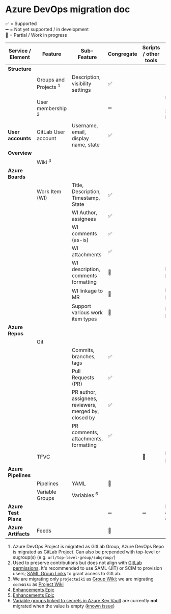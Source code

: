 # Azure DevOps migration doc

:white_check_mark: = Supported  
:heavy_minus_sign: = Not yet supported / in development  
:construction: = Partial / Work in progress

| Service / Element    | Feature                          | Sub-Feature                                           | Congregate         | Scripts / other tools | Comment                                   |
| -------------------- | -------------------------------- | ----------------------------------------------------- | ------------------ | --------------------- | ----------------------------------------- |
| **Structure**        |                                  |                                                       |                    |                       |                                           |
|                      | Groups and Projects <sup>1</sup> | Description, visibility settings                      | :white_check_mark: |                       |                                           |
|                      | User membership <sup>2</sup>     |                                                       | :heavy_minus_sign: |                       | Use SAML (JIT) or SCIM; SAML Group Links; |
| **User accounts**    | GitLab User account              | Username, email, display name, state                  | :white_check_mark: |                       |                                           |
| **Overview**         |                                  |                                                       |                    |                       |                                           |
|                      | Wiki <sup>3</sup>                |                                                       |                    |                       |                                           |
| **Azure Boards**     |                                  |                                                       |                    |                       |                                           |
|                      | Work Item (WI)                   | Title, Description, Timestamp, State                  | :white_check_mark: |                       |                                           |
|                      |                                  | WI Author, assignees                                  | :white_check_mark: |                       |                                           |
|                      |                                  | WI comments (as-is)                                   | :white_check_mark: |                       |                                           |
|                      |                                  | WI attachments                                        | :white_check_mark: |                       |                                           |
|                      |                                  | WI description, comments formatting                   | :construction:     |                       | Enhancements Epic <sup>4</sup>            |
|                      |                                  | WI linkage to MR                                      | :construction:     |                       | Enhancements Epic <sup>4</sup>            |
|                      |                                  | Support various work item types                       | :construction:     |                       | Enhancements Epic <sup>4</sup>            |
| **Azure Repos**      |                                  |                                                       |                    |                       |                                           |
|                      | Git                              |                                                       |                    |                       |                                           |
|                      |                                  | Commits, branches, tags                               | :white_check_mark: |                       |                                           |
|                      |                                  | Pull Requests (PR)                                    | :white_check_mark: |                       |                                           |
|                      |                                  | PR author, assignees, reviewers, merged by, closed by | :white_check_mark: |                       |                                           |
|                      |                                  | PR comments, attachments, formatting                  | :white_check_mark: |                       |                                           |
|                      | TFVC                             |                                                       |                    | :construction:        | Enhancements Epic <sup>5</sup>            |
| **Azure Pipelines**  |                                  |                                                       |                    |                       |                                           |
|                      | Pipelines                        | YAML                                                  | :construction:     |                       |                                           |
|                      | Variable Groups                  | Variables <sup>6</sup>                                |                    |                       |                                           |
| **Azure Test Plans** |                                  |                                                       | :heavy_minus_sign: | :heavy_minus_sign:    | Does not have equivalent in GitLab        |
| **Azure Artifacts**  | Feeds                            |                                                       | :construction:     |                       |                                           |

1. Azure DevOps Project is migrated as GitLab Group, Azure DevOps Repo is migrated as GitLab Project. Can also be prepended with top-level or sugroup(s) (e.g. `url/top-level-group/subgroup/`)
2. Used to preserve contributions but does not align with [GitLab permissions](https://docs.gitlab.com/user/permissions/). It's recommended to use SAML (JIT) or SCIM to provision users; [SAML Group Links](https://docs.gitlab.com/user/group/saml_sso/group_sync/) to grant access to GitLab.
3. We are migrating only `projectWiki` as [Group Wiki](https://docs.gitlab.com/user/project/wiki/group/); we are migrating `codeWiki` as [Project Wiki](https://docs.gitlab.com/user/project/wiki/)
4. [Enhancements Epic](https://gitlab.com/groups/gitlab-org/professional-services-automation/tools/migration/-/epics/129)
5. [Enhancements Epic](https://gitlab.com/groups/gitlab-org/professional-services-automation/tools/migration/-/epics/118)
6. [Variable groups linked to secrets in Azure Key Vault](https://learn.microsoft.com/en-us/azure/devops/pipelines/library/link-variable-groups-to-key-vaults?view=azure-devops) are currently **not** migrated when the value is empty ([known issue](https://gitlab.com/gitlab-org/professional-services-automation/tools/migration/congregate/-/issues/1239))
